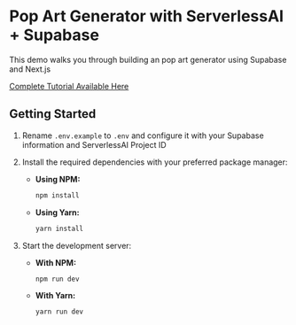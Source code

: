 # Pop Art Generator with ServerlessAI + Supabase

This demo walks you through building an pop art generator using Supabase and Next.js

[Complete Tutorial Available Here](https://serverlessai.dev/docs/tutorials/popart-supabase-react)

## Getting Started

1. Rename `.env.example` to `.env` and configure it with your Supabase information and ServerlessAI Project ID

2. Install the required dependencies with your preferred package manager:

   - **Using NPM:**
     ```bash
     npm install
     ```

   - **Using Yarn:**
     ```bash
     yarn install
     ```

3. Start the development server:

   - **With NPM:**
     ```bash
     npm run dev
     ```

   - **With Yarn:**
     ```bash
     yarn run dev
     ```
